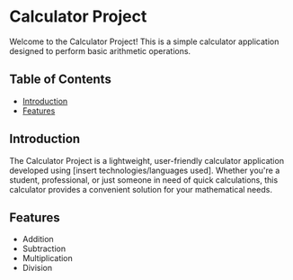 # Calculator Project

Welcome to the Calculator Project! This is a simple calculator application designed to perform basic arithmetic operations.

## Table of Contents
- [Introduction](#introduction)
- [Features](#features)

## Introduction

The Calculator Project is a lightweight, user-friendly calculator application developed using [insert technologies/languages used]. Whether you're a student, professional, or just someone in need of quick calculations, this calculator provides a convenient solution for your mathematical needs.

## Features

- Addition
- Subtraction
- Multiplication
- Division

